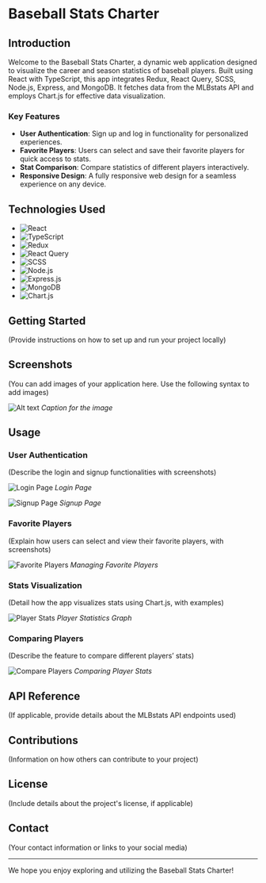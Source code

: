# Baseball Stats Charter

## Introduction
Welcome to the Baseball Stats Charter, a dynamic web application designed to visualize the career and season statistics of baseball players. Built using React with TypeScript, this app integrates Redux, React Query, SCSS, Node.js, Express, and MongoDB. It fetches data from the MLBstats API and employs Chart.js for effective data visualization.

### Key Features
- **User Authentication**: Sign up and log in functionality for personalized experiences.
- **Favorite Players**: Users can select and save their favorite players for quick access to stats.
- **Stat Comparison**: Compare statistics of different players interactively.
- **Responsive Design**: A fully responsive web design for a seamless experience on any device.

## Technologies Used

- ![React](https://img.shields.io/badge/React-20232A?style=for-the-badge&logo=react&logoColor=61DAFB)
- ![TypeScript](https://img.shields.io/badge/TypeScript-007ACC?style=for-the-badge&logo=typescript&logoColor=white)
- ![Redux](https://img.shields.io/badge/Redux-764ABC?style=for-the-badge&logo=redux&logoColor=white)
- ![React Query](https://img.shields.io/badge/-ReactQuery-FF4154?style=for-the-badge)
- ![SCSS](https://img.shields.io/badge/Sass-CC6699?style=for-the-badge&logo=sass&logoColor=white)
- ![Node.js](https://img.shields.io/badge/Node.js-339933?style=for-the-badge&logo=node.js&logoColor=white)
- ![Express.js](https://img.shields.io/badge/Express.js-000000?style=for-the-badge&logo=express&logoColor=white)
- ![MongoDB](https://img.shields.io/badge/MongoDB-4EA94B?style=for-the-badge&logo=mongodb&logoColor=white)
- ![Chart.js](https://img.shields.io/badge/Chart.js-FF6384?style=for-the-badge&logo=chart.js&logoColor=white)







## Getting Started
(Provide instructions on how to set up and run your project locally)

## Screenshots
(You can add images of your application here. Use the following syntax to add images)

![Alt text](url_to_image)
*Caption for the image*

## Usage
### User Authentication
(Describe the login and signup functionalities with screenshots)

![Login Page](url_to_image)
*Login Page*

![Signup Page](url_to_image)
*Signup Page*

### Favorite Players
(Explain how users can select and view their favorite players, with screenshots)

![Favorite Players](url_to_image)
*Managing Favorite Players*

### Stats Visualization
(Detail how the app visualizes stats using Chart.js, with examples)

![Player Stats](url_to_image)
*Player Statistics Graph*

### Comparing Players
(Describe the feature to compare different players’ stats)

![Compare Players](url_to_image)
*Comparing Player Stats*

## API Reference
(If applicable, provide details about the MLBstats API endpoints used)

## Contributions
(Information on how others can contribute to your project)

## License
(Include details about the project's license, if applicable)

## Contact
(Your contact information or links to your social media)

---

We hope you enjoy exploring and utilizing the Baseball Stats Charter!
